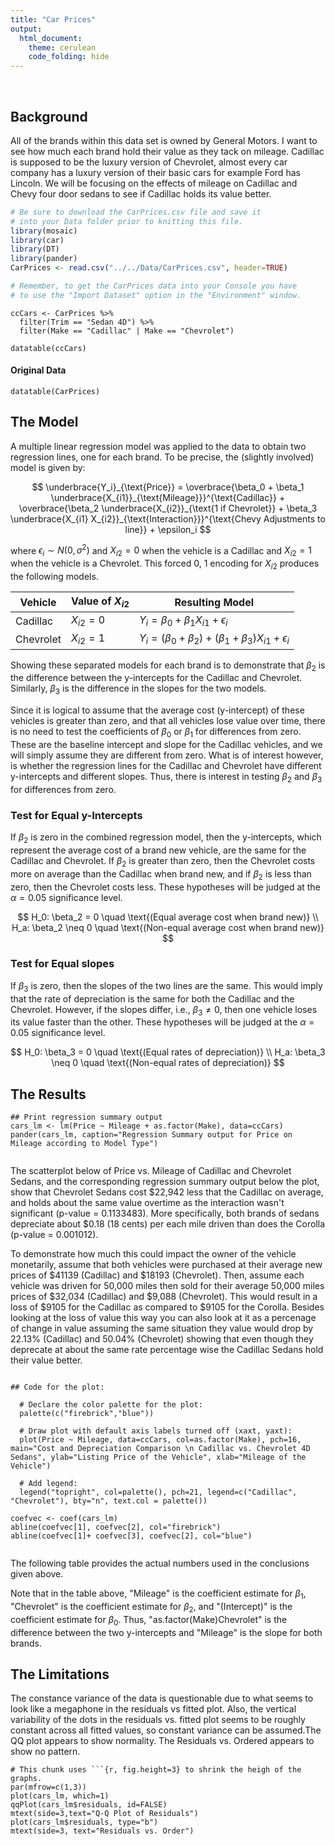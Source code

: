 ```yaml
---
title: "Car Prices"
output: 
  html_document:
    theme: cerulean
    code_folding: hide
---
```


<br>

## Background
All of the brands within this data set is owned by General Motors. I want to see how much each brand hold their value as they tack on mileage. Cadillac is supposed to be the luxury version of Chevrolet, almost every car company has a luxury version of their basic cars for example Ford has Lincoln.  We will be focusing on the effects of mileage on Cadillac and Chevy four door sedans to see if Cadillac holds its value better. 

``` r
# Be sure to download the CarPrices.csv file and save it
# into your Data folder prior to knitting this file.
library(mosaic)
library(car)
library(DT)
library(pander)
CarPrices <- read.csv("../../Data/CarPrices.csv", header=TRUE)

# Remember, to get the CarPrices data into your Console you have
# to use the "Import Dataset" option in the "Environment" window.
```


```{r}
ccCars <- CarPrices %>%
  filter(Trim == "Sedan 4D") %>%
  filter(Make == "Cadillac" | Make == "Chevrolet")

datatable(ccCars)
```

#### Original Data
```{r}
datatable(CarPrices)
```

## The Model

A multiple linear regression model was applied to the data to obtain two regression lines, one for each brand. To be precise, the (slightly involved) model is given by:

$$
  \underbrace{Y_i}_{\text{Price}} = \overbrace{\beta_0 + \beta_1 \underbrace{X_{i1}}_{\text{Mileage}}}^{\text{Cadillac}} + \overbrace{\beta_2 \underbrace{X_{i2}}_{\text{1 if Chevrolet}} + \beta_3 \underbrace{X_{i1} X_{i2}}_{\text{Interaction}}}^{\text{Chevy Adjustments to line}} + \epsilon_i
$$

where $\epsilon_i\sim N(0,\sigma^2)$ and $X_{i2} = 0$ when the vehicle is a Cadillac and $X_{i2} = 1$ when the vehicle is a Chevrolet. This forced 0, 1 encoding for $X_{i2}$ produces the following models.

<center>

| Vehicle | Value of $X_{i2}$ | Resulting Model   |
|---------|-------------------|-------------------|
| Cadillac   | $X_{i2} = 0$      | $Y_i = \beta_0 + \beta_1 X_{i1} + \epsilon_i$ |
| Chevrolet | $X_{i2} = 1$      | $Y_i = (\beta_0 + \beta_2) + (\beta_1 + \beta_3) X_{i1} + \epsilon_i$ |

</center>

Showing these separated models for each brand is to demonstrate that $\beta_2$ is the difference between the y-intercepts for the Cadillac and Chevrolet. Similarly, $\beta_3$ is the difference in the slopes for the two models.

Since it is logical to assume that the average cost (y-intercept) of these vehicles is greater than zero, and that all vehicles lose value over time, there is no need to test the coefficients of $\beta_0$ or $\beta_1$ for differences from zero. These are the baseline intercept and slope for the Cadillac vehicles, and we will simply assume they are different from zero. What is of interest however, is whether the regression lines for the Cadillac and Chevrolet have different y-intercepts and different slopes. Thus, there is interest in testing $\beta_2$ and $\beta_3$ for differences from zero.

### Test for Equal y-Intercepts

If $\beta_2$ is zero in the combined regression model, then the y-intercepts, which represent the average cost of a brand new vehicle, are the same for the Cadillac and Chevrolet. If $\beta_2$ is greater than zero, then the Chevrolet costs more on average than the Cadillac when brand new, and if $\beta_2$ is less than zero, then the Chevrolet costs less. These hypotheses will be judged at the $\alpha=0.05$ significance level.

$$
  H_0: \beta_2 = 0 \quad \text{(Equal average cost when brand new)} \\
  H_a: \beta_2 \neq 0 \quad \text{(Non-equal average cost when brand new)}
$$

### Test for Equal slopes

If $\beta_3$ is zero, then the slopes of the two lines are the same. This would imply that the rate of depreciation is the same for both the Cadillac and the Chevrolet. However, if the slopes differ, i.e., $\beta_3 \neq 0$, then one vehicle loses its value faster than the other. These hypotheses will be judged at the $\alpha=0.05$ significance level.

$$
  H_0: \beta_3 = 0 \quad \text{(Equal rates of depreciation)} \\
  H_a: \beta_3 \neq 0 \quad \text{(Non-equal rates of depreciation)}
$$


## The Results
```{r}
## Print regression summary output  
cars_lm <- lm(Price ~ Mileage + as.factor(Make), data=ccCars)
pander(cars_lm, caption="Regression Summary output for Price on Mileage according to Model Type")
  
```

The scatterplot below of Price vs. Mileage of Cadillac and Chevrolet Sedans, and the corresponding regression summary output below the plot, show that Chevrolet Sedans cost \$22,942 less that the Cadillac on average, and holds about the same value overtime as the interaction wasn't significant (p-value = 0.1133483).
More specifically, both brands of sedans depreciate about \$0.18 (18 cents) per each mile driven than does the Corolla (p-value = 0.001012). 

To demonstrate how much this could impact the owner of the vehicle monetarily, assume that both vehicles were purchased at their average new prices of \$41139 (Cadillac) and \$18193 (Chevrolet). Then, assume each vehicle was driven for 50,000 miles then sold for their average 50,000 miles prices of \$32,034 (Cadillac) and \$9,088 (Chevrolet). This would result in a loss of \$9105 for the Cadillac as compared to \$9105 for the Corolla. Besides looking at the loss of value this way you can also look at it as a percenage of change in value assuming the same situation they value would drop by 22.13% (Cadillac) and 50.04% (Chevrolet) showing that even though they deprecate at about the same rate percentage wise the Cadillac Sedans hold their value better.

```{r message=FALSE, warning=FALSE}

## Code for the plot:

  # Declare the color palette for the plot:
  palette(c("firebrick","blue"))

  # Draw plot with default axis labels turned off (xaxt, yaxt):
  plot(Price ~ Mileage, data=ccCars, col=as.factor(Make), pch=16, main="Cost and Depreciation Comparison \n Cadillac vs. Chevrolet 4D Sedans", ylab="Listing Price of the Vehicle", xlab="Mileage of the Vehicle")
  
  # Add legend:
  legend("topright", col=palette(), pch=21, legend=c("Cadillac", "Chevrolet"), bty="n", text.col = palette())

coefvec <- coef(cars_lm)
abline(coefvec[1], coefvec[2], col="firebrick")
abline(coefvec[1]+ coefvec[3], coefvec[2], col="blue")
  
```

The following table provides the actual numbers used in the conclusions given above.


Note that in the table above, "Mileage" is the coefficient estimate for $\beta_1$, "Chevrolet" is the coefficient estimate for $\beta_2$, and "(Intercept)" is the coefficient estimate for $\beta_0$. Thus, "as.factor(Make)Chevrolet" is the difference between the two y-intercepts and "Mileage" is the slope for both brands.

## The Limitations

The constance variance of the data is questionable due to what seems to look like a megaphone in the residuals vs fitted plot. Also, the vertical variability of the dots in the residuals vs. fitted plot seems to be roughly constant across all fitted values, so constant variance can be assumed.The QQ plot appears to show normality. The Residuals vs. Ordered appears to show no pattern.

```{r, fig.height=3}
# This chunk uses ```{r, fig.height=3} to shrink the heigh of the graphs.
par(mfrow=c(1,3))
plot(cars_lm, which=1)
qqPlot(cars_lm$residuals, id=FALSE)
mtext(side=3,text="Q-Q Plot of Residuals")
plot(cars_lm$residuals, type="b")
mtext(side=3, text="Residuals vs. Order")
```


